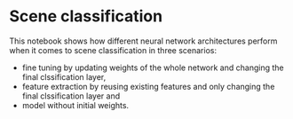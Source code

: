 # Scene classification 

This notebook shows how different neural network architectures perform when it comes to scene classification in three scenarios: 
- fine tuning by updating weights of the whole network and changing the final clssification layer,
- feature extraction by reusing existing features and only changing the final clssification layer and
- model without initial weights. 